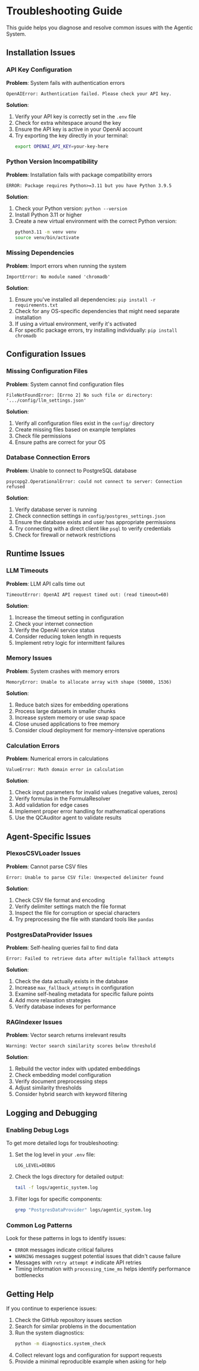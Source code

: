 # Troubleshooting Guide

This guide helps you diagnose and resolve common issues with the Agentic System.

## Installation Issues

### API Key Configuration

**Problem**: System fails with authentication errors
```
OpenAIError: Authentication failed. Please check your API key.
```

**Solution**:
1. Verify your API key is correctly set in the `.env` file
2. Check for extra whitespace around the key
3. Ensure the API key is active in your OpenAI account
4. Try exporting the key directly in your terminal:
   ```bash
   export OPENAI_API_KEY=your-key-here
   ```

### Python Version Incompatibility

**Problem**: Installation fails with package compatibility errors
```
ERROR: Package requires Python>=3.11 but you have Python 3.9.5
```

**Solution**:
1. Check your Python version: `python --version`
2. Install Python 3.11 or higher
3. Create a new virtual environment with the correct Python version:
   ```bash
   python3.11 -m venv venv
   source venv/bin/activate
   ```

### Missing Dependencies

**Problem**: Import errors when running the system
```
ImportError: No module named 'chromadb'
```

**Solution**:
1. Ensure you've installed all dependencies: `pip install -r requirements.txt`
2. Check for any OS-specific dependencies that might need separate installation
3. If using a virtual environment, verify it's activated
4. For specific package errors, try installing individually: `pip install chromadb`

## Configuration Issues

### Missing Configuration Files

**Problem**: System cannot find configuration files
```
FileNotFoundError: [Errno 2] No such file or directory: '.../config/llm_settings.json'
```

**Solution**:
1. Verify all configuration files exist in the `config/` directory
2. Create missing files based on example templates
3. Check file permissions
4. Ensure paths are correct for your OS

### Database Connection Errors

**Problem**: Unable to connect to PostgreSQL database
```
psycopg2.OperationalError: could not connect to server: Connection refused
```

**Solution**:
1. Verify database server is running
2. Check connection settings in `config/postgres_settings.json`
3. Ensure the database exists and user has appropriate permissions
4. Try connecting with a direct client like `psql` to verify credentials
5. Check for firewall or network restrictions

## Runtime Issues

### LLM Timeouts

**Problem**: LLM API calls time out
```
TimeoutError: OpenAI API request timed out: (read timeout=60)
```

**Solution**:
1. Increase the timeout setting in configuration
2. Check your internet connection
3. Verify the OpenAI service status
4. Consider reducing token length in requests
5. Implement retry logic for intermittent failures

### Memory Issues

**Problem**: System crashes with memory errors
```
MemoryError: Unable to allocate array with shape (50000, 1536)
```

**Solution**:
1. Reduce batch sizes for embedding operations
2. Process large datasets in smaller chunks
3. Increase system memory or use swap space
4. Close unused applications to free memory
5. Consider cloud deployment for memory-intensive operations

### Calculation Errors

**Problem**: Numerical errors in calculations
```
ValueError: Math domain error in calculation
```

**Solution**:
1. Check input parameters for invalid values (negative values, zeros)
2. Verify formulas in the FormulaResolver
3. Add validation for edge cases
4. Implement proper error handling for mathematical operations
5. Use the QCAuditor agent to validate results

## Agent-Specific Issues

### PlexosCSVLoader Issues

**Problem**: Cannot parse CSV files
```
Error: Unable to parse CSV file: Unexpected delimiter found
```

**Solution**:
1. Check CSV file format and encoding
2. Verify delimiter settings match the file format
3. Inspect the file for corruption or special characters
4. Try preprocessing the file with standard tools like `pandas`

### PostgresDataProvider Issues

**Problem**: Self-healing queries fail to find data
```
Error: Failed to retrieve data after multiple fallback attempts
```

**Solution**:
1. Check the data actually exists in the database
2. Increase `max_fallback_attempts` in configuration
3. Examine self-healing metadata for specific failure points
4. Add more relaxation strategies
5. Verify database indexes for performance

### RAGIndexer Issues

**Problem**: Vector search returns irrelevant results
```
Warning: Vector search similarity scores below threshold
```

**Solution**:
1. Rebuild the vector index with updated embeddings
2. Check embedding model configuration
3. Verify document preprocessing steps
4. Adjust similarity thresholds
5. Consider hybrid search with keyword filtering

## Logging and Debugging

### Enabling Debug Logs

To get more detailed logs for troubleshooting:

1. Set the log level in your `.env` file:
   ```
   LOG_LEVEL=DEBUG
   ```

2. Check the logs directory for detailed output:
   ```bash
   tail -f logs/agentic_system.log
   ```

3. Filter logs for specific components:
   ```bash
   grep "PostgresDataProvider" logs/agentic_system.log
   ```

### Common Log Patterns

Look for these patterns in logs to identify issues:

- `ERROR` messages indicate critical failures
- `WARNING` messages suggest potential issues that didn't cause failure
- Messages with `retry attempt #` indicate API retries
- Timing information with `processing_time_ms` helps identify performance bottlenecks

## Getting Help

If you continue to experience issues:

1. Check the GitHub repository issues section
2. Search for similar problems in the documentation
3. Run the system diagnostics:
   ```bash
   python -m diagnostics.system_check
   ```
4. Collect relevant logs and configuration for support requests
5. Provide a minimal reproducible example when asking for help
